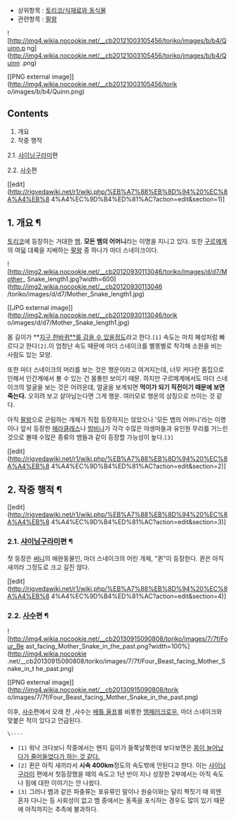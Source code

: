   * 상위항목 : [토리코/식재료와 동식물](%ED%86%A0%EB%A6%AC%EC%BD%94/%EC%8B%9D%EC%9E%AC%EB%A3%8C%EC%99%80%20%EB%8F%99%EC%8B%9D%EB%AC%BC.md)
  * 관련항목 : [팔왕](%ED%8C%94%EC%99%95.md)  

![http://img4.wikia.nocookie.net/__cb20121003105456/toriko/images/b/b4/Quinn.p
ng](http://img4.wikia.nocookie.net/__cb20121003105456/toriko/images/b/b4/Quinn
.png)

[[PNG external image]](http://img4.wikia.nocookie.net/__cb20121003105456/torik
o/images/b/b4/Quinn.png)

## Contents

    

1. 개요 
2. 작중 행적 
    

2.1. [샤이닝구라미](%EC%83%A4%EC%9D%B4%EB%8B%9D%20%EA%B5%AC%EB%9D%BC%EB%AF%B8.md)편

2.2. [사수](%EC%82%AC%EC%88%98%28%ED%86%A0%EB%A6%AC%EC%BD%94%29.md)편

[[edit](http://rigvedawiki.net/r1/wiki.php/%EB%A7%88%EB%8D%94%20%EC%8A%A4%EB%8
4%A4%EC%9D%B4%ED%81%AC?action=edit&section=1)]

## 1. 개요 ¶

[토리코](%ED%86%A0%EB%A6%AC%EC%BD%94%28%EB%A7%8C%ED%99%94%29.md)에 등장하는 거대한
[뱀](%EB%B1%80.md). **모든 뱀의 어머니**라는 이명을 지니고 있다. 또한
[구르메계](%EA%B5%AC%EB%A5%B4%EB%A9%94%EA%B3%84.md)의 여덟 대륙을 지배하는
[팔왕](%ED%8C%94%EC%99%95.md) 중 하나가 마더 스네이크이다.

  

![http://img2.wikia.nocookie.net/__cb20120930113046/toriko/images/d/d7/Mother_
Snake_length1.jpg?width=600](http://img2.wikia.nocookie.net/__cb20120930113046
/toriko/images/d/d7/Mother_Snake_length1.jpg)

[[JPG external image]](http://img2.wikia.nocookie.net/__cb20120930113046/torik
o/images/d/d7/Mother_Snake_length1.jpg)

  

몸 길이가 **[지구 한바퀴**를 감을 수 있을정도](%EC%9A%94%EB%A5%B4%EB%AC%B8%EA%B0%84%EB%93%9C.md)라고 한다.`[1]` 속도는 마치
혜성처럼 빠르다고 한다`[2]`.이 엄청난 속도 때문에 마더 스네이크를 별똥별로 착각해 소원을 비는 사람도 있는 모양.

  

또한 마더 스네이크의 머리를 보는 것은 행운이라고 여겨지는데, 너무 커다란 몸집으로 인해서 인간계에서 볼 수 있는 건 몸통만 보이기 때문.
하지만 구르메계에서도 마더 스네이크의 얼굴을 보는 것은 어려운데, 얼굴을 보게되면 **먹이가 되기 직전이기 때문에 보면 죽는다.** 오히려
보고 살아남는다면 그게 행운. 여러모로 행운의 상징으로 쓰이는 것 같다.

  

아직 [팔왕](%ED%8C%94%EC%99%95.md)으로 군림하는 개체가 직접 등장하지는 않았으나 '모든 뱀의 어머니'라는 이명이나
앞서 등장한 [헤라클레스](%ED%97%A4%EB%9D%BC%ED%81%B4%EB%A0%88%EC%8A%A4%28%ED%86%A0%EB%A6%AC%EC%BD%94%29.md)나
[밤비나](%EB%B0%A4%EB%B9%84%EB%82%98%28%ED%86%A0%EB%A6%AC%EC%BD%94%29.md)가 각각
수많은 야생마들과 유인원 무리를 거느린 것으로 볼때 수많은 종류의 뱀들과 같이 등장할 가능성이 높다.`[3]`

[[edit](http://rigvedawiki.net/r1/wiki.php/%EB%A7%88%EB%8D%94%20%EC%8A%A4%EB%8
4%A4%EC%9D%B4%ED%81%AC?action=edit&section=2)]

## 2. 작중 행적 ¶

[[edit](http://rigvedawiki.net/r1/wiki.php/%EB%A7%88%EB%8D%94%20%EC%8A%A4%EB%8
4%A4%EC%9D%B4%ED%81%AC?action=edit&section=3)]

### 2.1. [샤이닝구라미](%EC%83%A4%EC%9D%B4%EB%8B%9D%20%EA%B5%AC%EB%9D%BC%EB%AF%B8.md)편 ¶

첫 등장은 [써니](%EC%8D%A8%EB%8B%88%28%ED%86%A0%EB%A6%AC%EC%BD%94%29.md)의 애완동물인,
마더 스네이크의 어린 개체, "퀸"이 등장한다. 퀸은 아직 새끼라 그정도로 크고 길진 않다.

  

[[edit](http://rigvedawiki.net/r1/wiki.php/%EB%A7%88%EB%8D%94%20%EC%8A%A4%EB%8
4%A4%EC%9D%B4%ED%81%AC?action=edit&section=4)]

### 2.2. [사수](%EC%82%AC%EC%88%98%28%ED%86%A0%EB%A6%AC%EC%BD%94%29.md)편 ¶

![http://img4.wikia.nocookie.net/__cb20130915090808/toriko/images/7/7f/Four_Be
ast_facing_Mother_Snake_in_the_past.png?width=100%](http://img4.wikia.nocookie
.net/__cb20130915090808/toriko/images/7/7f/Four_Beast_facing_Mother_Snake_in_t
he_past.png)

[[PNG external image]](http://img4.wikia.nocookie.net/__cb20130915090808/torik
o/images/7/7f/Four_Beast_facing_Mother_Snake_in_the_past.png)

  
이후, [사수](%EC%82%AC%EC%88%98%28%ED%86%A0%EB%A6%AC%EC%BD%94%29.md)편에서 오래 전
,사수는 [배틀 울프](%EB%B0%B0%ED%8B%80%20%EC%9A%B8%ED%94%84.md)를 비롯한 [엠페러크로우](%EC%97%A0%ED%8E%98%EB%9F%AC%20%ED%81%AC%EB%A1%9C%EC%9A%B0.md), 마더
스네이크와 맞붙은 적이 있다고 언급된다.

`\----`

  * `[1]` 워낙 크다보니 작중에서는 왠지 길이가 들쭉날쭉한데 보다보면은 [몸이 늘어났다가 줄어들었다가 하는 것 같다.](%EA%B3%A0%EB%AC%B4%EA%B3%A0%EB%AC%B4%20%EC%97%B4%EB%A7%A4.md)
  * `[2]` 퀸은 아직 새끼라서 **시속 400km**정도의 속도밖에 안된다고 한다. 이는 [샤이닝 구라미](%EC%83%A4%EC%9D%B4%EB%8B%9D%20%EA%B5%AC%EB%9D%BC%EB%AF%B8.md) 편에서 첫등장했을 때의 속도고 1년 반이 지나 성장한 2부에서는 아직 속도나 힘에 대한 이야기는 안 나왔다.
  * `[3]` 그러나 뱀과 같은 파충류는 포유류인 말이나 원숭이와는 달리 짝짓기 때 외엔 혼자 다니는 등 사회성이 없고 뱀 중에서는 동족을 포식하는 경우도 많이 있기 때문에 아직까지는 추측에 불과하다.

